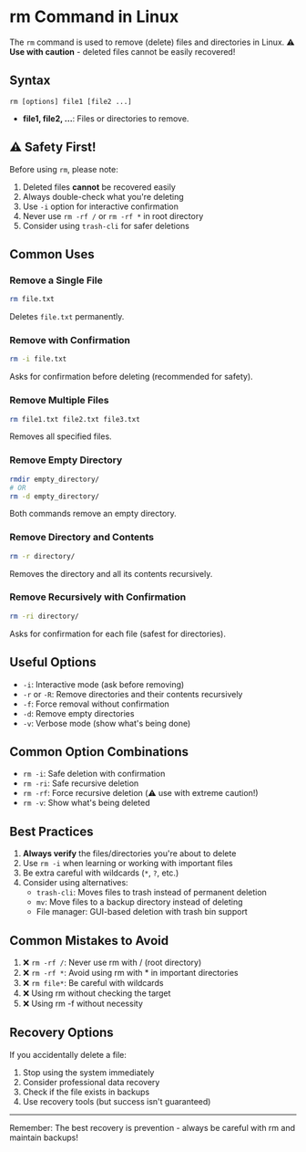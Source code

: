 # rm Command in Linux

The `rm` command is used to remove (delete) files and directories in Linux. ⚠️ **Use with caution** - deleted files cannot be easily recovered!

## Syntax

```
rm [options] file1 [file2 ...]
```

- **file1, file2, ...**: Files or directories to remove.

## ⚠️ Safety First!

Before using `rm`, please note:
1. Deleted files **cannot** be recovered easily
2. Always double-check what you're deleting
3. Use `-i` option for interactive confirmation
4. Never use `rm -rf /` or `rm -rf *` in root directory
5. Consider using `trash-cli` for safer deletions

## Common Uses

### Remove a Single File
```bash
rm file.txt
```
Deletes `file.txt` permanently.

### Remove with Confirmation
```bash
rm -i file.txt
```
Asks for confirmation before deleting (recommended for safety).

### Remove Multiple Files
```bash
rm file1.txt file2.txt file3.txt
```
Removes all specified files.

### Remove Empty Directory
```bash
rmdir empty_directory/
# OR
rm -d empty_directory/
```
Both commands remove an empty directory.

### Remove Directory and Contents
```bash
rm -r directory/
```
Removes the directory and all its contents recursively.

### Remove Recursively with Confirmation
```bash
rm -ri directory/
```
Asks for confirmation for each file (safest for directories).

## Useful Options

- `-i`: Interactive mode (ask before removing)
- `-r` or `-R`: Remove directories and their contents recursively
- `-f`: Force removal without confirmation
- `-d`: Remove empty directories
- `-v`: Verbose mode (show what's being done)

## Common Option Combinations

- `rm -i`: Safe deletion with confirmation
- `rm -ri`: Safe recursive deletion
- `rm -rf`: Force recursive deletion (⚠️ use with extreme caution!)
- `rm -v`: Show what's being deleted

## Best Practices

1. **Always verify** the files/directories you're about to delete
2. Use `rm -i` when learning or working with important files
3. Be extra careful with wildcards (`*`, `?`, etc.)
4. Consider using alternatives:
   - `trash-cli`: Moves files to trash instead of permanent deletion
   - `mv`: Move files to a backup directory instead of deleting
   - File manager: GUI-based deletion with trash bin support

## Common Mistakes to Avoid

1. ❌ `rm -rf /`: Never use rm with / (root directory)
2. ❌ `rm -rf *`: Avoid using rm with * in important directories
3. ❌ `rm file*`: Be careful with wildcards
4. ❌ Using rm without checking the target
5. ❌ Using rm -f without necessity

## Recovery Options

If you accidentally delete a file:
1. Stop using the system immediately
2. Consider professional data recovery
3. Check if the file exists in backups
4. Use recovery tools (but success isn't guaranteed)

---

Remember: The best recovery is prevention - always be careful with rm and maintain backups! 